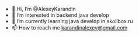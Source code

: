 - 👋 Hi, I’m @AlexeyKarandin
- 👀 I’m interested in backend java develop
- 🌱 I’m currently learning java develop in skollbox.ru
- 📫 How to reach me karandinalexey@gmail.com

<!---
AlexeyKarandin/AlexeyKarandin is a ✨ special ✨ repository because its `README.md` (this file) appears on your GitHub profile.
You can click the Preview link to take a look at your changes.
--->
